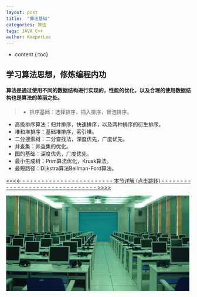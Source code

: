 ```yaml
---
layout: post
title:  "算法基础"
categories: 算法
tags: JAVA C++
author: KeeperLee
---
```

* content
{:toc}
## 学习算法思想，修炼编程内功



####  算法是通过使用不同的数据结构进行实现的，性能的优化，以及合理的使用数据结构也是算法的美丽之处。

> - 排序基础：选择排序，插入排序，冒泡排序。
- 高级排序算法：归并排序，快速排序，以及两种排序的衍生排序。
- 堆和堆排序：基础堆排序，索引堆。
- 二分搜索树：二分查找法，深度优先，广度优先。
- 并查集：并查集的优化。
- 图的基础：深度优先，广度优先。
- 最小生成树：Prim算法优化，Krusk算法。
- 最短路径：Dijkstra算法Bellman-Ford算法。

> 
[ <<<<- - - - - - - - - -  - - - - - - - -  - - - - - - - 本节详解 (点击跳转)  - -  - - - - - - - - - - - - - - - - - - - - - - - - - - - - - - >>>>](http://note.youdao.com/noteshare?id=221364f59c76307f77cff06a11c69068)




![嘻嘻嘻](/images/computer.jpg)

